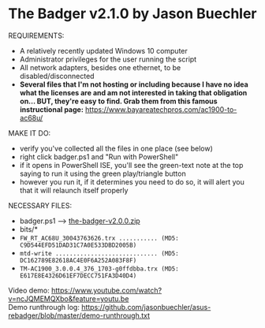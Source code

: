 # The Badger v2.1.0 by Jason Buechler

REQUIREMENTS:
* A relatively recently updated Windows 10 computer
* Administrator privileges for the user running the script
* All network adapters, besides one ethernet, to be disabled/disconnected
* __Several files that I'm not hosting or including because I have no idea what the licenses are and am not interested in taking that obligation on... BUT, they're easy to find. Grab them from this famous instructional page:__ https://www.bayareatechpros.com/ac1900-to-ac68u/

MAKE IT DO:
* verify you've collected all the files in one place (see below)
* right click badger.ps1 and "Run with PowerShell"
* if it opens in PowerShell ISE, you'll see the green-text note at the top saying to run it using the green play/triangle button
* however you run it, if it determines you need to do so, it will alert you that it will relaunch itself properly 
 
NECESSARY FILES: 
* badger.ps1   -->   [the-badger-v2.0.0.zip](https://github.com/jasonbuechler/asus-rebadger/files/3125866/the-badger-v2.0.0.zip)
* bits/*
* ``FW_RT_AC68U_30043763626.trx ........... (MD5: C9D544EFD51DAD31C7A0E533DBD2005B)`` 
* ``mtd-write ............................. (MD5: DC162789E82618AC4E0F6A252A083F8F)`` 
* ``TM-AC1900_3.0.0.4_376_1703-g0ffdbba.trx (MD5: E617E8E4326D61EF7DECC751FA3D40D4)`` 


Video demo: https://www.youtube.com/watch?v=ncJQMEMQXbo&feature=youtu.be  
Demo runthrough log: https://github.com/jasonbuechler/asus-rebadger/blob/master/demo-runthrough.txt
